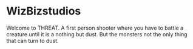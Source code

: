 # WizBizstudios
Welcome to THREAT. A first person shooter where you have to battle a creature until it is a nothing but dust. But the monsters not the only thing that can turn to dust.
